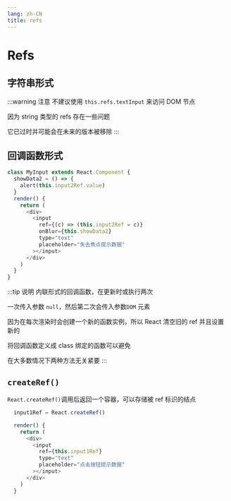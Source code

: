 ```yaml
---
lang: zh-CN
title: refs
---
```


# Refs

## 字符串形式

:::warning 注意
不建议使用 `this.refs.textInput` 来访问 DOM 节点

因为 string 类型的 refs 存在一些问题

它已过时并可能会在未来的版本被移除
:::

## 回调函数形式

```js
class MyInput extends React.Component {
  showData2 = () => {
    alert(this.input2Ref.value)
  }
  render() {
    return (
      <div>
        <input
          ref={(c) => (this.input2Ref = c)}
          onBlur={this.showData2}
          type="text"
          placeholder="失去焦点提示数据"
        ></input>
      </div>
    )
  }
}
```

:::tip 说明
内联形式的回调函数，在更新时或执行两次

一次传入参数 `null`，然后第二次会传入参数`DOM` 元素

因为在每次渲染时会创建一个新的函数实例，所以 React 清空旧的 ref 并且设置新的

将回调函数定义成 class 绑定的函数可以避免

在大多数情况下两种方法无关紧要
:::

## `createRef()`

`React.createRef()`调用后返回一个容器，可以存储被 ref 标识的结点

```js
  input1Ref = React.createRef()

  render() {
    return (
      <div>
        <input
          ref={this.input1Ref}
          type="text"
          placeholder="点击按钮提示数据"
        ></input>
      </div>
    )
  }
```
